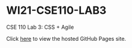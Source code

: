# WI21-CSE110-LAB3
CSE 110 Lab 3: CSS + Agile

Click [here](https://ntrappe.github.io/wi21-cse110-lab3/) to view the hosted GitHub Pages site.

